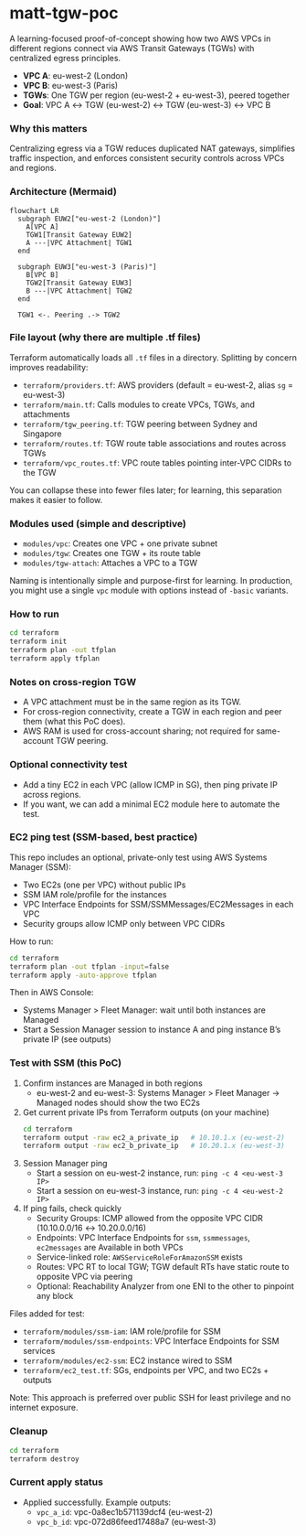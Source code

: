 # matt-tgw-poc

A learning-focused proof-of-concept showing how two AWS VPCs in different regions connect via AWS Transit Gateways (TGWs) with centralized egress principles.

- **VPC A**: eu-west-2 (London)
- **VPC B**: eu-west-3 (Paris)
- **TGWs**: One TGW per region (eu-west-2 + eu-west-3), peered together
- **Goal**: VPC A ↔ TGW (eu-west-2) ↔ TGW (eu-west-3) ↔ VPC B

### Why this matters
Centralizing egress via a TGW reduces duplicated NAT gateways, simplifies traffic inspection, and enforces consistent security controls across VPCs and regions.

### Architecture (Mermaid)
```mermaid
flowchart LR
  subgraph EUW2["eu-west-2 (London)"]
    A[VPC A]
    TGW1[Transit Gateway EUW2]
    A ---|VPC Attachment| TGW1
  end

  subgraph EUW3["eu-west-3 (Paris)"]
    B[VPC B]
    TGW2[Transit Gateway EUW3]
    B ---|VPC Attachment| TGW2
  end

  TGW1 <-. Peering .-> TGW2
```

### File layout (why there are multiple .tf files)
Terraform automatically loads all `.tf` files in a directory. Splitting by concern improves readability:
- `terraform/providers.tf`: AWS providers (default = eu-west-2, alias `sg` = eu-west-3)
- `terraform/main.tf`: Calls modules to create VPCs, TGWs, and attachments
- `terraform/tgw_peering.tf`: TGW peering between Sydney and Singapore
- `terraform/routes.tf`: TGW route table associations and routes across TGWs
- `terraform/vpc_routes.tf`: VPC route tables pointing inter-VPC CIDRs to the TGW

You can collapse these into fewer files later; for learning, this separation makes it easier to follow.

### Modules used (simple and descriptive)
- `modules/vpc`: Creates one VPC + one private subnet
- `modules/tgw`: Creates one TGW + its route table
- `modules/tgw-attach`: Attaches a VPC to a TGW

Naming is intentionally simple and purpose-first for learning. In production, you might use a single `vpc` module with options instead of `-basic` variants.

### How to run
```bash
cd terraform
terraform init
terraform plan -out tfplan
terraform apply tfplan
```

### Notes on cross-region TGW
- A VPC attachment must be in the same region as its TGW.
- For cross-region connectivity, create a TGW in each region and peer them (what this PoC does).
- AWS RAM is used for cross-account sharing; not required for same-account TGW peering.

### Optional connectivity test
- Add a tiny EC2 in each VPC (allow ICMP in SG), then ping private IP across regions.
- If you want, we can add a minimal EC2 module here to automate the test.

### EC2 ping test (SSM-based, best practice)
This repo includes an optional, private-only test using AWS Systems Manager (SSM):
- Two EC2s (one per VPC) without public IPs
- SSM IAM role/profile for the instances
- VPC Interface Endpoints for SSM/SSMMessages/EC2Messages in each VPC
- Security groups allow ICMP only between VPC CIDRs

How to run:
```bash
cd terraform
terraform plan -out tfplan -input=false
terraform apply -auto-approve tfplan
```
Then in AWS Console:
- Systems Manager > Fleet Manager: wait until both instances are Managed
- Start a Session Manager session to instance A and ping instance B’s private IP (see outputs)

### Test with SSM (this PoC)
1) Confirm instances are Managed in both regions
   - eu-west-2 and eu-west-3: Systems Manager > Fleet Manager → Managed nodes should show the two EC2s
2) Get current private IPs from Terraform outputs (on your machine)
   ```bash
   cd terraform
   terraform output -raw ec2_a_private_ip   # 10.10.1.x (eu-west-2)
   terraform output -raw ec2_b_private_ip   # 10.20.1.x (eu-west-3)
   ```
3) Session Manager ping
   - Start a session on eu-west-2 instance, run: `ping -c 4 <eu-west-3 IP>`
   - Start a session on eu-west-3 instance, run: `ping -c 4 <eu-west-2 IP>`
4) If ping fails, check quickly
   - Security Groups: ICMP allowed from the opposite VPC CIDR (10.10.0.0/16 ↔ 10.20.0.0/16)
   - Endpoints: VPC Interface Endpoints for `ssm`, `ssmmessages`, `ec2messages` are Available in both VPCs
   - Service-linked role: `AWSServiceRoleForAmazonSSM` exists
   - Routes: VPC RT to local TGW; TGW default RTs have static route to opposite VPC via peering
   - Optional: Reachability Analyzer from one ENI to the other to pinpoint any block

Files added for test:
- `terraform/modules/ssm-iam`: IAM role/profile for SSM
- `terraform/modules/ssm-endpoints`: VPC Interface Endpoints for SSM services
- `terraform/modules/ec2-ssm`: EC2 instance wired to SSM
- `terraform/ec2_test.tf`: SGs, endpoints per VPC, and two EC2s + outputs

Note: This approach is preferred over public SSH for least privilege and no internet exposure.


### Cleanup
```bash
cd terraform
terraform destroy
```

### Current apply status
- Applied successfully. Example outputs:
  - `vpc_a_id`: vpc-0a8ec1b571139dcf4 (eu-west-2)
  - `vpc_b_id`: vpc-072d86feed17488a7 (eu-west-3)

